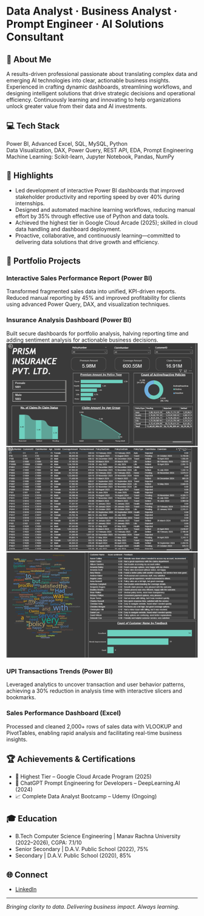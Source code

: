 #  Data Analyst · Business Analyst · Prompt Engineer · AI Solutions Consultant

## 👋 About Me
A results-driven professional passionate about translating complex data and emerging AI technologies into clear, actionable business insights. Experienced in crafting dynamic dashboards, streamlining workflows, and designing intelligent solutions that drive strategic decisions and operational efficiency. Continuously learning and innovating to help organizations unlock greater value from their data and AI investments.

## 💻 Tech Stack
Power BI, Advanced Excel, SQL, MySQL, Python  
Data Visualization, DAX, Power Query, REST API, EDA, Prompt Engineering  
Machine Learning: Scikit-learn, Jupyter Notebook, Pandas, NumPy

## 🌟 Highlights

- Led development of interactive Power BI dashboards that improved stakeholder productivity and reporting speed by over 40% during internships.
- Designed and automated machine learning workflows, reducing manual effort by 35% through effective use of Python and data tools.
- Achieved the highest tier in Google Cloud Arcade (2025); skilled in cloud data handling and dashboard deployment.
- Proactive, collaborative, and continuously learning—committed to delivering data solutions that drive growth and efficiency.

## 🚀 Portfolio Projects

### Interactive Sales Performance Report (Power BI)
Transformed fragmented sales data into unified, KPI-driven reports. Reduced manual reporting by 45% and improved profitability for clients using advanced Power Query, DAX, and visualization techniques.

### Insurance Analysis Dashboard (Power BI)
Built secure dashboards for portfolio analysis, halving reporting time and adding sentiment analysis for actionable business decisions.
![Page1](Project2p1.png)
![Page2](Project2p2.png)
![Page3](Project2p3.png)

### UPI Transactions Trends (Power BI)
Leveraged analytics to uncover transaction and user behavior patterns, achieving a 30% reduction in analysis time with interactive slicers and bookmarks.

### Sales Performance Dashboard (Excel)
Processed and cleaned 2,000+ rows of sales data with VLOOKUP and PivotTables, enabling rapid analysis and facilitating real-time business insights.

## 🏆 Achievements & Certifications

- 🥇 Highest Tier – Google Cloud Arcade Program (2025)
- 🏅 ChatGPT Prompt Engineering for Developers – DeepLearning.AI (2024)
- 📈 Complete Data Analyst Bootcamp – Udemy (Ongoing)

## 🎓 Education

- B.Tech Computer Science Engineering | Manav Rachna University (2022–2026), CGPA: 7.1/10
- Senior Secondary | D.A.V. Public School (2022), 75%
- Secondary | D.A.V. Public School (2020), 85%

## 🌐 Connect

- [LinkedIn](https://linkedin.com/in/anshulsemwal7)

---

_Bringing clarity to data. Delivering business impact. Always learning._
